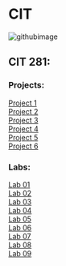 # CIT

![githubimage](https://github.com/jorgessoto/CIT/assets/119824678/14d3c9cd-f8de-4d28-bd4c-3c24a7b22045)

## CIT 281: <br />
### Projects: <br />
<a href="CIT281-Project/CIT281-P1"> Project 1 <br /> </a>
<a href="CIT281-Project/Project-2"> Project 2 <br /> </a>
<a href="CIT281-Project/Project-3"> Project 3 <br /> </a>
<a href="CIT281-Project/Project-4"> Project 4 <br /> </a>
<a href="CIT281-Project/Project-5"> Project 5 <br /> </a>
<a href="CIT281-Project/Project-6"> Project 6 <br /> </a>

### Labs: <br />
<a href="CIT281-Lab/Lab-01"> Lab 01 <br /> </a>
<a href="CIT281-Lab/Lab-02"> Lab 02 <br /> </a>
<a href="CIT281-Lab/Lab-03"> Lab 03 <br /> </a>
<a href="CIT281-Lab/Lab-04"> Lab 04 <br /> </a>
<a href="CIT281-Lab/Lab-05"> Lab 05 <br /> </a>
<a href="CIT281-Lab/Lab-06"> Lab 06 <br /> </a>
<a href="CIT281-Lab/Lab-07"> Lab 07 <br /> </a>
<a href="CIT281-Lab/Lab-08"> Lab 08 <br /> </a>
<a href="CIT281-Lab/lab-09"> Lab 09 <br /> </a>
